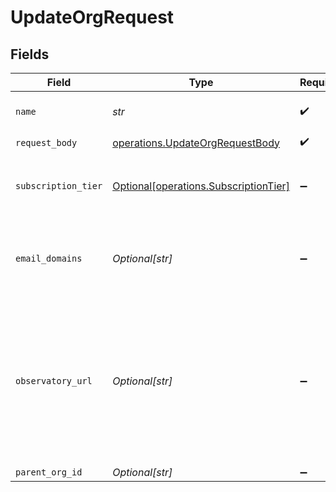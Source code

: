 # UpdateOrgRequest


## Fields

| Field                                                                                                                                                        | Type                                                                                                                                                         | Required                                                                                                                                                     | Description                                                                                                                                                  | Example                                                                                                                                                      |
| ------------------------------------------------------------------------------------------------------------------------------------------------------------ | ------------------------------------------------------------------------------------------------------------------------------------------------------------ | ------------------------------------------------------------------------------------------------------------------------------------------------------------ | ------------------------------------------------------------------------------------------------------------------------------------------------------------ | ------------------------------------------------------------------------------------------------------------------------------------------------------------ |
| `name`                                                                                                                                                       | *str*                                                                                                                                                        | :heavy_check_mark:                                                                                                                                           | The name of the organization                                                                                                                                 | ACME, Inc                                                                                                                                                    |
| `request_body`                                                                                                                                               | [operations.UpdateOrgRequestBody](../../models/operations/updateorgrequestbody.md)                                                                           | :heavy_check_mark:                                                                                                                                           | N/A                                                                                                                                                          |                                                                                                                                                              |
| `subscription_tier`                                                                                                                                          | [Optional[operations.SubscriptionTier]](../../models/operations/subscriptiontier.md)                                                                         | :heavy_minus_sign:                                                                                                                                           | Organization's subscription tier. Should be PAID for real customers                                                                                          | FREE                                                                                                                                                         |
| `email_domains`                                                                                                                                              | *Optional[str]*                                                                                                                                              | :heavy_minus_sign:                                                                                                                                           | Email domains associated with this organization, as a comma separated list                                                                                   | acme.ai,acme.com                                                                                                                                             |
| `observatory_url`                                                                                                                                            | *Optional[str]*                                                                                                                                              | :heavy_minus_sign:                                                                                                                                           | Url that users of this organization will be redirected to in some cases (such as via Siren notifications). NOTE: should NOT be followed by a trailing slash! | https://hub.whylabsapp.com                                                                                                                                   |
| `parent_org_id`                                                                                                                                              | *Optional[str]*                                                                                                                                              | :heavy_minus_sign:                                                                                                                                           | N/A                                                                                                                                                          | org-123                                                                                                                                                      |